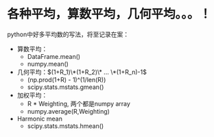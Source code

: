 # 各种平均，算数平均，几何平均。。。！

python中好多平均数的写法，将至记录在案：

- 算数平均：
	- DataFrame.mean()
	- numpy.mean()
- 几何平均：$(1+R_1)\*(1+R_2)\* ... \*(1+R_n)-1$
	- (np.prod(1+R) - 1)^(1/len(R))
	- scipy.stats.mstats.gmean()
- 加权平均：
	- R \* Weighting, 两个都是numpy array
	- numpy.average(R,Weighting)
- Harmonic mean
	- scipy.stats.mstats.hmean()